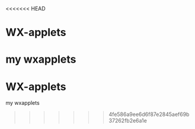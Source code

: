 <<<<<<< HEAD
# WX-applets
my wxapplets
=======
# WX-applets
my wxapplets
>>>>>>> 4fe586a9ee6d6f87e2845aef69b37262fb2e6a1e
